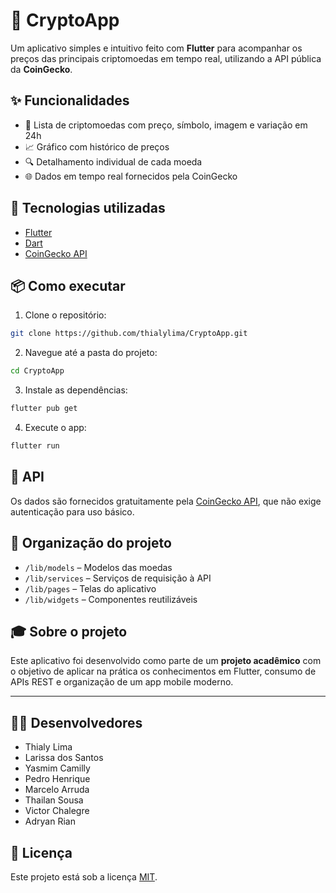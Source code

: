 # 📱 CryptoApp

Um aplicativo simples e intuitivo feito com **Flutter** para acompanhar os preços das principais criptomoedas em tempo real, utilizando a API pública da **CoinGecko**.

## ✨ Funcionalidades

- 🔄 Lista de criptomoedas com preço, símbolo, imagem e variação em 24h
- 📈 Gráfico com histórico de preços
- 🔍 Detalhamento individual de cada moeda
- 🌐 Dados em tempo real fornecidos pela CoinGecko

## 🚀 Tecnologias utilizadas

- [Flutter](https://flutter.dev/)
- [Dart](https://dart.dev/)
- [CoinGecko API](https://www.coingecko.com/en/api/documentation)

## 📦 Como executar

1. Clone o repositório:

```bash
git clone https://github.com/thialylima/CryptoApp.git
````

2. Navegue até a pasta do projeto:

```bash
cd CryptoApp
```

3. Instale as dependências:

```bash
flutter pub get
```

4. Execute o app:

```bash
flutter run
```

## 🔐 API

Os dados são fornecidos gratuitamente pela [CoinGecko API](https://www.coingecko.com/en/api/documentation), que não exige autenticação para uso básico.

## 📁 Organização do projeto

* `/lib/models` – Modelos das moedas
* `/lib/services` – Serviços de requisição à API
* `/lib/pages` – Telas do aplicativo
* `/lib/widgets` – Componentes reutilizáveis

## 🎓 Sobre o projeto

Este aplicativo foi desenvolvido como parte de um **projeto acadêmico** com o objetivo de aplicar na prática os conhecimentos em Flutter, consumo de APIs REST e organização de um app mobile moderno.

---

## 👨‍💻 Desenvolvedores

- Thialy Lima  
- Larissa dos Santos  
- Yasmim Camilly  
- Pedro Henrique  
- Marcelo Arruda  
- Thailan Sousa  
- Victor Chalegre  
- Adryan Rian

## 📄 Licença

Este projeto está sob a licença [MIT](LICENSE).
